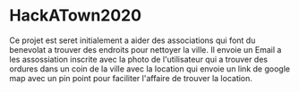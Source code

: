 # HackATown2020
Ce projet est seret initialement a aider des associations qui font du benevolat a trouver des endroits pour nettoyer la ville.
Il envoie un Email a les assossiation inscrite avec la photo de l'utilisateur qui a trouver des ordures dans un coin de la ville
avec la location qui envoie un link de google map avec un pin point pour faciliter l'affaire de trouver la location.
